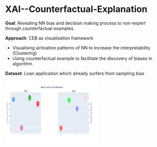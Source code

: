 # XAI--Counterfactual-Explanation

**Goal**: Revealing NN bias and decision making process to non-expert through counterfactual examples.

**Approach**: CEB as visualisation framework

- Visualising activation patterns of NN to increase the interpretability (Clustering)
- Using counterfactual example to facilitate the discovery of biases in algorithm.

**Dataset**: Loan application which already surfers from sampling bias


<img src="img/bias.png" width="300" height="200" />
